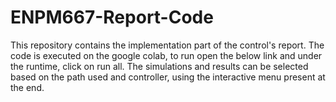 # ENPM667-Report-Code

This repository contains the implementation part of the control's report. The code is executed on the google colab, to run open the below link and under the runtime, click on run all. The simulations and results can be selected based on the path used and controller, using the interactive menu present at the end.
